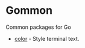 # Gommon
Common packages for Go
- [color](https://github.com/labstack/gommon/tree/master/color) - Style terminal text.
